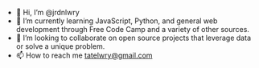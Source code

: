- 👋 Hi, I’m @jrdnlwry
- 🌱 I’m currently learning JavaScript, Python, and general web development through Free Code Camp and a variety of other sources.
- 💞️ I’m looking to collaborate on open source projects that leverage data or solve a unique problem.
- 📫 How to reach me tatelwry@gmail.com

<!---
jrdnlwry/jrdnlwry is a ✨ special ✨ repository because its `README.md` (this file) appears on your GitHub profile.
You can click the Preview link to take a look at your changes.
--->

